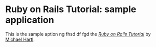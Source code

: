 # Ruby on Rails Tutorial: sample application

This is the sample aption ng fhsd  df fgd
the [*Ruby on Rails Tutorial*](http://railstutorial.org/)
by [Michael Hartl](http://michaelhartl.com/).
